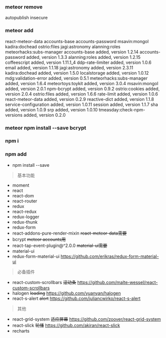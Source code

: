 ### meteor remove
  autopublish
  insecure
### meteor add
  react-meteor-data
  accounts-base
  accounts-password
  msavin:mongol
  kadira:dochead
  ostrio:files
  jagi:astronomy
  alanning:roles
  meteorhacks:subs-manager
    accounts-base                added, version 1.2.14
    accounts-password            added, version 1.3.3
    alanning:roles               added, version 1.2.15
    coffeescript                 added, version 1.11.1_4
    ddp-rate-limiter             added, version 1.0.6
    email                        added, version 1.1.18
    jagi:astronomy               added, version 2.3.11
    kadira:dochead               added, version 1.5.0
    localstorage                 added, version 1.0.12
    mdg:validation-error         added, version 0.5.1
    meteorhacks:subs-manager     added, version 1.6.4
    meteortoys:toykit            added, version 3.0.4
    msavin:mongol                added, version 2.0.1
    npm-bcrypt                   added, version 0.9.2
    ostrio:cookies               added, version 2.0.4
    ostrio:files                 added, version 1.6.6
    rate-limit                   added, version 1.0.6
    react-meteor-data            added, version 0.2.9
    reactive-dict                added, version 1.1.8
    service-configuration        added, version 1.0.11
    session                      added, version 1.1.7
    sha                          added, version 1.0.9
    srp                          added, version 1.0.10
    tmeasday:check-npm-versions  added, version 0.2.0

### meteor npm install --save bcrypt
### npm i
### npm add
- npm install --save
> 基本功能
- moment
- react
- react-dom
- react-router
- redux
- react-redux
- redux-logger
- redux-thunk
- redux-form
- react-addons-pure-render-mixin   ~~react-meteor-data需要~~
- bcrypt                           ~~meteor accounts用~~
- react-tap-event-plugin@^2.0.0    ~~material-ui需要~~
- material-ui
- redux-form-material-ui           https://github.com/erikras/redux-form-material-ui
> 必备插件
- react-custom-scrollbars          ~~滚动条~~   https://github.com/malte-wessel/react-custom-scrollbars
- halogen                          ~~loading~~  https://github.com/yuanyan/halogen
- react-s-alert                    ~~alert~~    https://github.com/juliancwirko/react-s-alert
> 其他
- react-grid-system                ~~适应屏幕~~ https://github.com/zoover/react-grid-system
- react-slick                      ~~轮播~~     https://github.com/akiran/react-slick
- recharts
